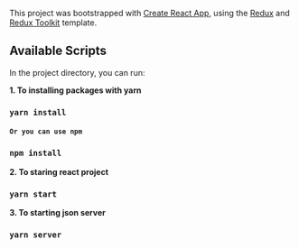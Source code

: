 This project was bootstrapped with [Create React App](https://github.com/facebook/create-react-app), using the [Redux](https://redux.js.org/) and [Redux Toolkit](https://redux-toolkit.js.org/) template.

## Available Scripts

In the project directory, you can run:

**1. To installing packages with yarn**

### `yarn install`

#### `Or you can use npm`

### `npm install`

**2. To staring react project**

### `yarn start`

**3. To starting json server**

### `yarn server`
